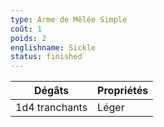 ```yaml
---
type: Arme de Mêlée Simple
coût: 1
poids: 2
englishname: Sickle
status: finished
---
```


| Dégâts         | Propriétés |
| -------------- | ---------- |
| 1d4 tranchants | Léger      |